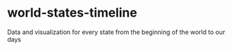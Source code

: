 # world-states-timeline
Data and visualization for every state from the beginning of the world to our days
